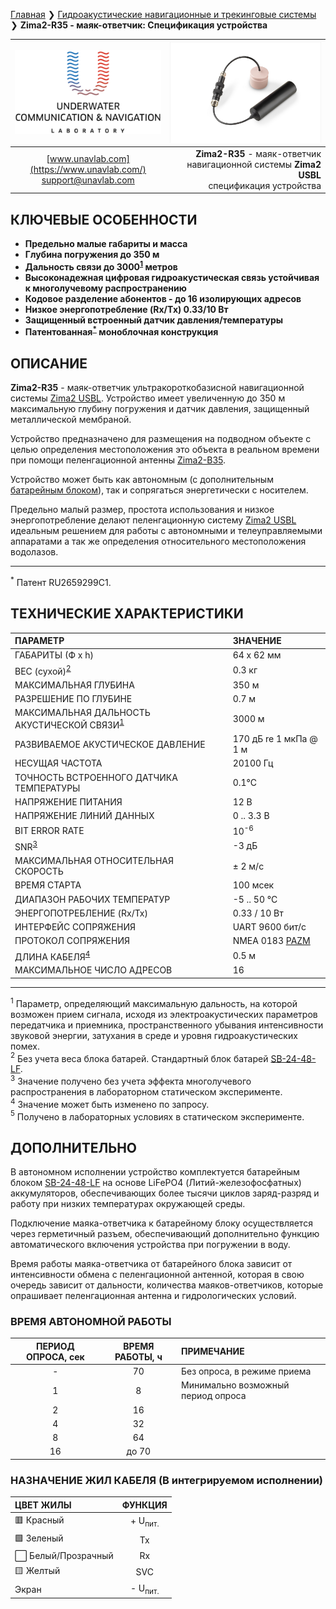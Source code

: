 [Главная](/README_RU) ❯ [Гидроакустические навигационные и трекинговые системы](/navigation_and_tracking_systems_ru) ❯ **Zima2-R35 - маяк-ответчик: Спецификация устройства**

<div style="page-break-after: always;"></div>

| ![logo](/documentation/sm_logo.png) | ![zima_r_wbat](/documentation/zima_r_wbat.png) |
| :---: | ---: |
| [www.unavlab.com](https://www.unavlab.com/) <br/> [support@unavlab.com](mailto:support@unavlab.com) | **Zima2-R35** - маяк-ответчик навигационной системы **Zima2 USBL** <br/> спецификация устройства |

## КЛЮЧЕВЫЕ ОСОБЕННОСТИ

* **Предельно малые габариты и масса**
* **Глубина погружения до 350 м**
* **Дальность связи до 3000<sup>[1](#footnote1)</sup> метров**
* **Высоконадежная цифровая гидроакустическая связь устойчивая к многолучевому распространению**
* **Кодовое разделение абонентов - до 16 изолирующих адресов**
* **Низкое энергопотребление (Rx/Tx) 0.33/10 Вт**
* **Защищенный встроенный датчик давления/температуры**
* **Патентованная<sup>[*](#footnote_a1)</sup> моноблочная конструкция**

## ОПИСАНИЕ

**Zima2-R35** - маяк-ответчик ультракороткобазисной навигационной системы [Zima2 USBL](Zima2_DataBrief_ru.md). Устройство имеет увеличенную до 350 м максимальную глубину погружения и датчик давления, защищенный металлической мембраной.

Устройство предназначено для размещения на подводном объекте с целью определения местоположения это объекта в реальном времени при помощи пеленгационной антенны [Zima2-B35](Zima2B35_Specification_ru.md). 

Устройство может быть как автономным (с дополнительным [батарейным блоком](/documentation/RU/Accessories/Sub_batteries_ru#sb2448lf)), так и сопрягаться энергетически с носителем. 

Предельно малый размер, простота использования и низкое энергопотребление делают пеленгационную систему [Zima2 USBL](Zima2_DataBrief_ru.md) идеальным решением для работы с автономными и телеуправляемыми аппаратами а так же определения относительного местоположения водолазов.

________________
<a name="footnote_a1"><sup>*</sup></a> Патент RU2659299C1.  

<div style="page-break-after: always;"></div>

## ТЕХНИЧЕСКИЕ ХАРАКТЕРИСТИКИ

| ПАРАМЕТР | ЗНАЧЕНИЕ |
| :--- | :--- |
| ГАБАРИТЫ (Ф х h) | 64 x 62 мм |
| ВЕС (сухой)<sup>[2](#footnote2)</sup> | 0.3 кг |
| МАКСИМАЛЬНАЯ ГЛУБИНА | 350 м |
| РАЗРЕШЕНИЕ ПО ГЛУБИНЕ | 0.7 м |
| МАКСИМАЛЬНАЯ ДАЛЬНОСТЬ АКУСТИЧЕСКОЙ СВЯЗИ<sup>[1](#footnote1)</sup> | 3000 м |
| РАЗВИВАЕМОЕ АКУСТИЧЕСКОЕ ДАВЛЕНИЕ | 170 дБ re 1 мкПа @ 1 м |
| НЕСУЩАЯ ЧАСТОТА | 20100 Гц | 
| ТОЧНОСТЬ ВСТРОЕННОГО ДАТЧИКА ТЕМПЕРАТУРЫ | 0.1°С |
| НАПРЯЖЕНИЕ ПИТАНИЯ | 12 В |
| НАПРЯЖЕНИЕ ЛИНИЙ ДАННЫХ | 0 .. 3.3 В |
| BIT ERROR RATE | 10<sup>-6</sup> |
| SNR<sup>[3](#footnote3)</sup> | -3 дБ |
| МАКСИМАЛЬНАЯ ОТНОСИТЕЛЬНАЯ СКОРОСТЬ | ± 2 м/с |
| ВРЕМЯ СТАРТА | 100 мсек |
| ДИАПАЗОН РАБОЧИХ ТЕМПЕРАТУР | -5 .. 50 °C |
| ЭНЕРГОПОТРЕБЛЕНИЕ (Rx/Tx) | 0.33 / 10 Вт |
| ИНТЕРФЕЙС СОПРЯЖЕНИЯ | UART 9600 бит/с |
| ПРОТОКОЛ СОПРЯЖЕНИЯ | NMEA 0183 [PAZM](Zima2_Protocol_Specification_ru.md) |
| ДЛИНА КАБЕЛЯ<sup>[4](#footnote4)</sup> | 0.5 м |
| МАКСИМАЛЬНОЕ ЧИСЛО АДРЕСОВ | 16 |

________________
<a name="footnote1"><sup>1</sup></a> Параметр, определяющий максимальную дальность, на которой возможен прием сигнала, исходя из электроакустических параметров передатчика и приемника, пространственного убывания интенсивности звуковой энергии, затухания в среде и уровня гидроакустических помех.  
<a name="footnote2"><sup>2</sup></a> Без учета веса блока батарей. Стандартный блок батарей [SB-24-48-LF](/documentation/RU/Accessories/Sub_batteries_ru#sb2448lf).  
<a name="footnote3"><sup>3</sup></a> Значение получено без учета эффекта многолучевого распространения в лабораторном статическом эксперименте.  
<a name="footnote4"><sup>4</sup></a> Значение может быть изменено по запросу.  
<a name="footnote5"><sup>5</sup></a> Получено в лабораторных условиях в статическом эксперименте.  

<div style="page-break-after: always;"></div>

## ДОПОЛНИТЕЛЬНО

В автономном исполнении устройство комплектуется батарейным блоком [SB-24-48-LF](/documentation/RU/Accessories/Sub_batteries_ru#sb2448lf) на основе LiFePO4 (Литий-железофосфатных) аккумуляторов, обеспечивающих более тысячи циклов заряд-разряд и работу при низких температурах окружающей среды. 

Подключение маяка-ответчика к батарейному блоку осуществляется через герметичный разъем, обеспечивающий дополнительно функцию автоматического включения устройства при погружении в воду.

Время работы маяка-ответчика от батарейного блока зависит от интенсивности обмена с пеленгационной антенной, которая в свою очередь зависит от дальности, количества маяков-ответчиков, которые опрашивает пеленгационная антенна и гидрологических условий.

### ВРЕМЯ АВТОНОМНОЙ РАБОТЫ 

| ПЕРИОД ОПРОСА, сек | ВРЕМЯ РАБОТЫ, ч | ПРИМЕЧАНИЕ |
| :---:              | :---: | :--- |
| -                  | 70 | Без опроса, в режиме приема |
| 1                  | 8 | Минимально возможный период опроса |
| 2                  | 16 | |
| 4                  | 32 | |
| 8                  | 64 | |
| 16                 | до 70 | |

### НАЗНАЧЕНИЕ ЖИЛ КАБЕЛЯ (В интегрируемом исполнении)

| ЦВЕТ ЖИЛЫ | ФУНКЦИЯ |
| :--- | :---: |
| 🟥 Красный | + U<sub>пит.</sub> |
| 🟩 Зеленый | Tx |
| ⬜ Белый/Прозрачный | Rx |
| 🟨 Желтый | SVC |
| Экран | - U<sub>пит.</sub> |

<div style="page-break-after: always;"></div>
